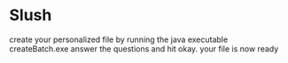 # Slush

create your personalized file by running the  java executable createBatch.exe 
answer the questions and hit okay.
your file is now ready